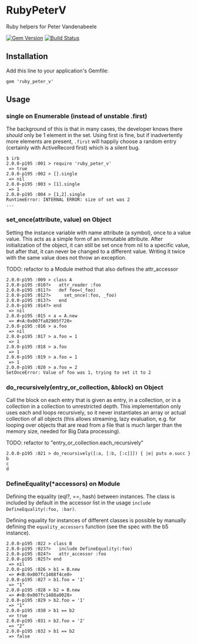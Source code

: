 # RubyPeterV

Ruby helpers for Peter Vandenabeele

[![Gem Version](https://badge.fury.io/rb/ruby_peter_v.png)](http://badge.fury.io/rb/ruby_peter_v)
[![Build Status](https://travis-ci.org/petervandenabeele/ruby_peter_v.png?branch=master)](http://travis-ci.org/petervandenabeele/ruby_peter_v)

## Installation

Add this line to your application's Gemfile:

    gem 'ruby_peter_v'

## Usage

### single on Enumerable (instead of unstable .first)

  The background of this is that in many cases,
  the developer knows there _should_ only be 1
  element in the set. Using first is fine, but if
  inadvertently more elements are present, `.first`
  will happily choose a random entry (certainly with
  ActiveRecord first) which is a silent bug.

```
$ irb
2.0.0-p195 :001 > require 'ruby_peter_v'
 => true
2.0.0-p195 :002 > [].single
 => nil
2.0.0-p195 :003 > [1].single
 => 1
2.0.0-p195 :004 > [1,2].single
RuntimeError: INTERNAL ERROR: size of set was 2
...
```

### set_once(attribute, value) on Object

  Setting the instance variable with name attribute (a symbol),
  once to a value value. This acts as a simple form of an
  immutable attribute. After initialization of the object, it
  can still be set once from nil to a specific value, but after
  that, it can never be changed to a different value. Writing
  it twice with the same value does not throw an exception.

  TODO: refactor to a Module method that also defines the attr_accessor

```
2.0.0-p195 :009 > class A
2.0.0-p195 :010?>   attr_reader :foo
2.0.0-p195 :011?>   def foo=(_foo)
2.0.0-p195 :012?>     set_once(:foo, _foo)
2.0.0-p195 :013?>   end
2.0.0-p195 :014?> end
 => nil
2.0.0-p195 :015 > a = A.new
 => #<A:0x007fa82905f720>
2.0.0-p195 :016 > a.foo
 => nil
2.0.0-p195 :017 > a.foo = 1
 => 1
2.0.0-p195 :018 > a.foo
 => 1
2.0.0-p195 :019 > a.foo = 1
 => 1
2.0.0-p195 :020 > a.foo = 2
SetOnceError: Value of foo was 1, trying to set it to 2
```

### do_recursively(entry_or_collection, &block) on Object

  Call the block on each entry that is given as entry, in a
  collection, or in a collection in a collection to unrestricted
  depth. This implementation only uses each and loops recursively,
  so it never instantiates an array or actual collection of all
  objects (this allows streaming, lazy evaluation, e.g. for looping
  over objects that are read from a file that is much larger than
  the memory size, needed for Big Data processing).

  TODO: refactor to "entry_or_collection.each_recursively"

```
2.0.0-p195 :021 > do_recursively([:a, [:b, [:c]]]) { |e| puts e.succ }
b
c
d
```

### DefineEquality(*accessors) on Module

  Defining the equality (eql?, ==, hash) between instances.
  The class is included by default in the accessor list in
  the usage `include DefineEquality(:foo, :bar)`.

  Defining equality for instances of different classes is
  possible by manually defining the `equality_accessors`
  function (see the spec with the b5 instance).

```
2.0.0-p195 :022 > class B
2.0.0-p195 :023?>   include DefineEquality(:foo)
2.0.0-p195 :024?>   attr_accessor :foo
2.0.0-p195 :025?> end
 => nil
2.0.0-p195 :026 > b1 = B.new
 => #<B:0x007fc1488f4ce0>
2.0.0-p195 :027 > b1.foo = '1'
 => "1"
2.0.0-p195 :028 > b2 = B.new
 => #<B:0x007fc1488a0028>
2.0.0-p195 :029 > b2.foo = '1'
 => "1"
2.0.0-p195 :030 > b1 == b2
 => true
2.0.0-p195 :031 > b2.foo = '2'
 => "2"
2.0.0-p195 :032 > b1 == b2
 => false
```
